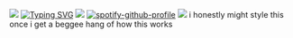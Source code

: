 ![](https://komarev.com/ghpvc/?username=cpn-cook&abbreviated=true&color=221830&style=plastic&label=discovery+channel+views)
[![Typing SVG](https://readme-typing-svg.demolab.com?font=Fira+Code&pause=1000&color=FFFFFF&random=true&width=435&lines=evil+jared+hasselhoff;daddy+long+legs;willie+the+new+guy;spanky+g;dj+q-ball;lupus+thunder;the+yin;denial+p.+carte;jimmy+pop)](https://git.io/typing-svg)
![](https://i.pinimg.com/736x/d8/a9/6b/d8a96b7fada2df4f87313d817cc3f2f6.jpg)
[![spotify-github-profile](https://spotify-github-profile.kittinanx.com/api/view?uid=31qcwlth6q4onen5dhyzn34dau5m&cover_image=true&theme=natemoo-re&show_offline=true&background_color=121212&interchange=false&bar_color=bd479d&bar_color_cover=true)](https://spotify-github-profile.kittinanx.com/api/view?uid=31qcwlth6q4onen5dhyzn34dau5m&redirect=true)
![](https://cdn.discordapp.com/attachments/1313385778868387891/1412616875304816741/IMG_2858.jpeg?ex=68b8f17c&is=68b79ffc&hm=867c1d0079cffe1432c51e697269dfbf2d3e4edc87a7d60830ddad3be9dc56e8&)
i honestly might style this once i get a beggee hang of how this works
